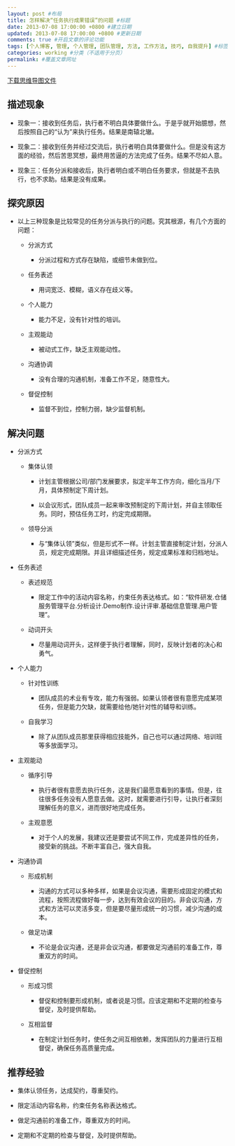 ```yaml
---
layout: post #布局
title: 怎样解决“任务执行成果错误”的问题 #标题
date: 2013-07-08 17:00:00 +0800 #建立日期
updated: 2013-07-08 17:00:00 +0800 #更新日期
comments: true #开启文章的评论功能
tags: [个人博客, 管理, 个人管理, 团队管理, 方法, 工作方法, 技巧, 自我提升] #标签（不适用于分页）
categories: working #分类（不适用于分页）
permalink: #覆盖文章网址
---
```


[下载思维导图文件](https://docs.google.com/file/d/0B7UFT4BR96escDFSbndfZXYwU2s/edit?usp=sharing)

## 描述现象

- 现象一：接收到任务后，执行者不明白具体要做什么。于是乎就开始臆想，然后按照自己的“认为”来执行任务。结果是南辕北辙。

- 现象二：接收到任务并经过交流后，执行者明白具体要做什么。但是没有这方面的经验，然后苦思冥想，最终用苦逼的方法完成了任务。结果不尽如人意。

- 现象三：任务分派和接收后，执行者明白或不明白任务要求，但就是不去执行，也不求助。结果是没有成果。

## 探究原因

- 以上三种现象是比较常见的任务分派与执行的问题。究其根源，有几个方面的问题：

    - 分派方式

        - 分派过程和方式存在缺陷，或细节未做到位。

    - 任务表述

        - 用词宽泛、模糊，语义存在歧义等。

    - 个人能力

        - 能力不足，没有针对性的培训。

    - 主观能动

        - 被动式工作，缺乏主观能动性。

    - 沟通协调

        - 没有合理的沟通机制，准备工作不足，随意性大。

    - 督促控制

        - 监督不到位，控制力弱，缺少监督机制。

## 解决问题

- 分派方式

    - 集体认领

        - 计划主管根据公司/部门发展要求，拟定半年工作方向，细化当月/下月，具体预制定下周计划。

        - 以会议形式，团队成员一起来审改预制定的下周计划，并自主领取任务。同时，预估任务工时，约定完成期限。

    - 领导分派

        - 与“集体认领”类似，但是形式不一样。计划主管直接制定计划，分派人员，规定完成期限。并且详细描述任务，规定成果标准和归档地址。

- 任务表述

    - 表述规范

        - 限定工作中的活动内容名称，约束任务表达格式。如：“软件研发.仓储服务管理平台.分析设计.Demo制作.设计评审.基础信息管理.用户管理”。

    - 动词开头

        - 尽量用动词开头，这样便于执行者理解，同时，反映计划者的决心和勇气。

- 个人能力

    - 针对性训练

        - 团队成员的术业有专攻，能力有强弱。如果认领者很有意愿完成某项任务，但是能力欠缺，就需要给他/她针对性的辅导和训练。

    - 自我学习

        - 除了从团队成员那里获得相应技能外，自己也可以通过网络、培训班等多放面学习。

- 主观能动

    - 循序引导

        - 执行者很有意愿去执行任务，这是我们最愿意看到的事情。但是，往往很多任务没有人愿意去做。这时，就需要进行引导，让执行者深刻理解任务的意义，进而很好地完成任务。

    - 主观意愿

        - 对于个人的发展，我建议还是要尝试不同工作，完成差异性的任务，接受新的挑战。不断丰富自己，强大自我。

- 沟通协调

    - 形成机制

        - 沟通的方式可以多种多样，如果是会议沟通，需要形成固定的模式和流程，按照流程做好每一步，达到有效会议的目的。非会议沟通，方式和方法可以灵活多变，但是要尽量形成统一的习惯，减少沟通的成本。

    - 做足功课

        - 不论是会议沟通，还是非会议沟通，都要做足沟通前的准备工作，尊重双方的时间。

- 督促控制

    - 形成习惯

        - 督促和控制要形成机制，或者说是习惯。应该定期和不定期的检查与督促，及时提供帮助。

    - 互相监督

        - 在制定计划任务时，使任务之间互相依赖，发挥团队的力量进行互相督促，确保任务高质量完成。

## 推荐经验

- 集体认领任务，达成契约，尊重契约。

- 限定活动内容名称，约束任务名称表达格式。

- 做足沟通前的准备工作，尊重双方的时间。

- 定期和不定期的检查与督促，及时提供帮助。